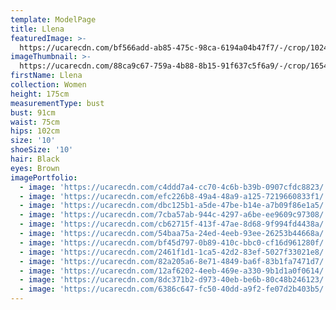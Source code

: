 ```yaml
---
template: ModelPage
title: Llena
featuredImage: >-
  https://ucarecdn.com/bf566add-ab85-475c-98ca-6194a04b47f7/-/crop/1024x579/0,0/-/preview/
imageThumbnail: >-
  https://ucarecdn.com/88ca9c67-759a-4b88-8b15-91f637c5f6a9/-/crop/1654x2365/115,0/-/preview/
firstName: Llena
collection: Women
height: 175cm
measurementType: bust
bust: 91cm
waist: 75cm
hips: 102cm
size: '10'
shoeSize: '10'
hair: Black
eyes: Brown
imagePortfolio:
  - image: 'https://ucarecdn.com/c4ddd7a4-cc70-4c6b-b39b-0907cfdc8823/'
  - image: 'https://ucarecdn.com/efc226b8-49a4-48a9-a125-7219660833f1/'
  - image: 'https://ucarecdn.com/dbc125b1-a5de-47be-b14e-a7b09f86e1a5/'
  - image: 'https://ucarecdn.com/7cba57ab-944c-4297-a6be-ee9609c97308/'
  - image: 'https://ucarecdn.com/cb62715f-413f-47ae-8d68-9f994fd4438a/'
  - image: 'https://ucarecdn.com/54baa75a-24ed-4eeb-93ee-26253b44668a/'
  - image: 'https://ucarecdn.com/bf45d797-0b89-410c-bbc0-cf16d961280f/'
  - image: 'https://ucarecdn.com/2461f1d1-1ca5-42d2-83ef-5027f33021e8/'
  - image: 'https://ucarecdn.com/82a205a6-8e71-4849-ba6f-83b1fa7471d7/'
  - image: 'https://ucarecdn.com/12af6202-4eeb-469e-a330-9b1d1a0f0614/'
  - image: 'https://ucarecdn.com/8dc371b2-d973-40eb-be6b-80c48b246123/'
  - image: 'https://ucarecdn.com/6386c647-fc50-40dd-a9f2-fe07d2b403b5/'
---
```


